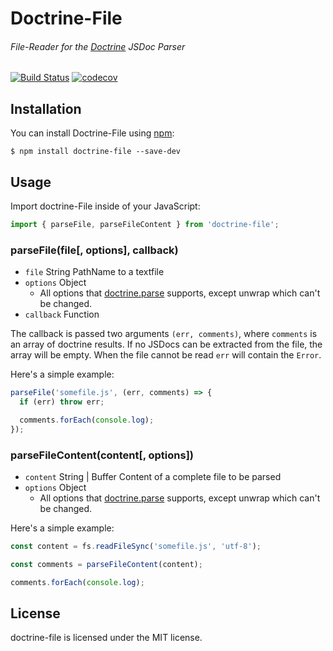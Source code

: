 # Doctrine-File
###### File-Reader for the [Doctrine][1] JSDoc Parser

[![Build Status](https://travis-ci.org/researchgate/doctrine-file.svg?branch=master)](https://travis-ci.org/researchgate/doctrine-file) [![codecov](https://codecov.io/gh/researchgate/doctrine-file/branch/master/graph/badge.svg)](https://codecov.io/gh/researchgate/doctrine-file)


## Installation

You can install Doctrine-File using [npm](https://www.npmjs.com/package/doctrine-file):

```
$ npm install doctrine-file --save-dev
```

## Usage

Import doctrine-File inside of your JavaScript:

```js
import { parseFile, parseFileContent } from 'doctrine-file';
```

### parseFile(file[, options], callback)

* `file` String PathName to a textfile
* `options` Object
    * All options that [doctrine.parse][1] supports, except unwrap which can't be changed.
* `callback` Function

The callback is passed two arguments `(err, comments)`, where `comments` is an array of doctrine results.
If no JSDocs can be extracted from the file, the array will be empty.
When the file cannot be read `err` will contain the `Error`.

Here's a simple example:

```js
parseFile('somefile.js', (err, comments) => {
  if (err) throw err;

  comments.forEach(console.log);
});
```

### parseFileContent(content[, options])

* `content` String | Buffer Content of a complete file to be parsed
* `options` Object
    * All options that [doctrine.parse][1] supports, except unwrap which can't be changed.

Here's a simple example:

```js
const content = fs.readFileSync('somefile.js', 'utf-8');

const comments = parseFileContent(content);

comments.forEach(console.log);
```

## License

doctrine-file is licensed under the MIT license.

[1]: https://github.com/eslint/doctrine#readme

